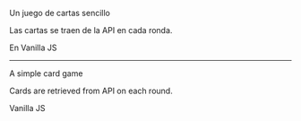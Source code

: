 Un juego de cartas sencillo

Las cartas se traen de la API en cada ronda.

En Vanilla JS

--------------

A simple card game 

Cards are retrieved from API on each round. 

Vanilla JS